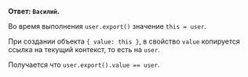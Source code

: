 **Ответ: `Василий`.**

Во время выполнения `user.export()` значение `this = user`. 

При создании объекта `{ value: this }`, в свойство `value` копируется ссылка на текущий контекст, то есть на `user`.

Получается что `user.export().value == user`.

